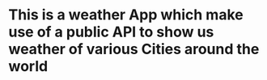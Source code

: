 # This is a weather App which make use of a  public API to show us weather of various Cities around the world
